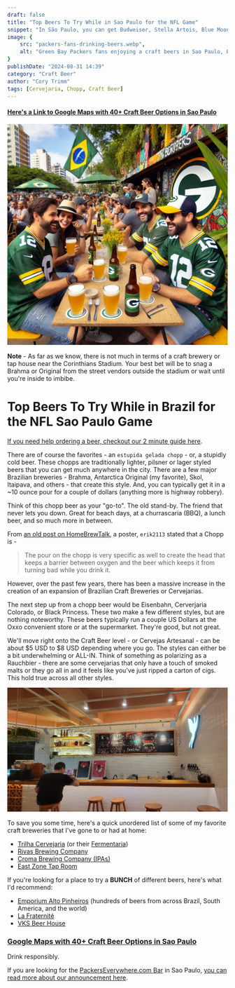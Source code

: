 ```yaml
---
draft: false
title: "Top Beers To Try While in Sao Paulo for the NFL Game"
snippet: "In São Paulo, you can get Budweiser, Stella Artois, Blue Moon, Pabst, and even Lagunitas. But São Paulo has a budding craft brewery scene. This post aims to highlight a few of our favorite places and breweries to have one."
image: {
    src: "packers-fans-drinking-beers.webp",
    alt: "Green Bay Packers fans enjoying a craft beers in Sao Paulo, Brazil"
}
publishDate: "2024-08-31 14:39"
category: "Craft Beer"
author: "Cory Trimm"
tags: [Cervejaria, Chopp, Craft Beer]
---
```


#### [Here's a Link to Google Maps with 40+ Craft Beer Options in Sao Paulo](https://maps.app.goo.gl/9fSNUafi48tqup1D6)

![Green Bay Packers fans enjoying a craft beer in Sao Paulo, Brazil](../../../assets/packers-fans-drinking-beers.webp)

**Note** - As far as we know, there is not much in terms of a craft brewery or tap house near the Corinthians Stadium. Your best bet will be to snag a Brahma or Original from the street vendors outside the stadium or wait until you're inside to imbibe.

# Top Beers To Try While in Brazil for the NFL Sao Paulo Game

[If you need help ordering a beer, checkout our 2 minute guide here](/blog/how-to-order-a-beer-in-portuguese/).

There are of course the favorites - an `estupida gelada chopp` - or, a stupidly cold beer. These chopps are traditionally lighter, pilsner or lager styled beers that you can get much anywhere in the city. There are a few major Brazilian breweries - Brahma, Antarctica Original (my favorite), Skol, Itaipava, and others - that create this style. And, you can typically get it in a ~10 ounce pour for a couple of dollars (anything more is highway robbery).

Think of this chopp beer as your "go-to". The old stand-by. The friend that never lets you down. Great for beach days, at a churrascaria (BBQ), a lunch beer, and so much more in between.

From [an old post on HomeBrewTalk](https://www.homebrewtalk.com/threads/brazilian-chopp-beer.121966/), a poster, `erik2113` stated that a Chopp is - 
> The pour on the chopp is very specific as well to create the head that keeps a barrier between oxygen and the beer which keeps it from turning bad while you drink it.

However, over the past few years, there has been a massive increase in the creation of an expansion of Brazilian Craft Breweries or Cervejarias.

The next step up from a chopp beer would be Eisenbahn,  Cerverjaria Colorado, or Black Princess. These two make a few different styles, but are nothing noteworthy. These beers typically run a couple US Dollars at the Oxxo convenient store or at the supermarket. They're good, but not great.

We'll move right onto the Craft Beer level - or Cervejas Artesanal - can be about $5 USD to $8 USD depending where you go. The styles can either be a bit underwhelming or ALL-IN. Think of something as polarizing as a Rauchbier - there are some cervejarias that only have a touch of smoked malts or they go all in and it feels like you've just ripped a carton of cigs. This hold true across all other styles.

![Interior of Trilha Cervejaria in Itaim Bibi](../../../assets/trilha.jpg)

To save you some time, here's a quick unordered list of some of my favorite craft breweries that I've gone to or had at home:
- [Trilha Cervejaria](https://maps.app.goo.gl/nSVREYYKco8cPLsP6) (or their [Fermentaria](https://maps.app.goo.gl/fo7dPTg256xHUFP4A))
- [Rivas Brewing Company](https://maps.app.goo.gl/tfwjx14hFmnx7R4Z6)
- [Croma Brewing Company (IPAs)](https://maps.app.goo.gl/WcSPm4ma3owF1ia28)
- [East Zone Tap Room](https://maps.app.goo.gl/VYEA2hQW4zC5bwbV7)

If you're looking for a place to try a **BUNCH** of different beers, here's what I'd recommend:
- [Emporium Alto Pinheiros](https://maps.app.goo.gl/u6bBygpc6dHh1oT2A) (hundreds of beers from across Brazil, South America, and the world)
- [La Fraternité](https://maps.app.goo.gl/mucdeX6xX3WiTqtF7)
- [VKS Beer House](https://maps.app.goo.gl/fqca2SJZryNpC2cW6)

### [Google Maps with 40+ Craft Beer Options in Sao Paulo](https://maps.app.goo.gl/9fSNUafi48tqup1D6)

Drink responsibly.

If you are looking for the [PackersEverywhere.com Bar](https://www.packerseverywhere.com/find-a-bar/bar-details/Index?id=dade858a-fa8f-6ce3-be09-ff000095b832) in Sao Paulo, [you can read more about our announcement here](/blog/announcing-omalleys-as-the-packers-everywhere-bar/).
